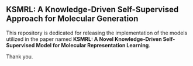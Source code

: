 ## KSMRL: A Knowledge-Driven Self-Supervised Approach for Molecular Generation
This repository is dedicated for releasing the implementation of the models utilized in the paper named **KSMRL: A Novel Knowledge-Driven Self-Supervised Model for Molecular Representation Learning**.

Thank you.
